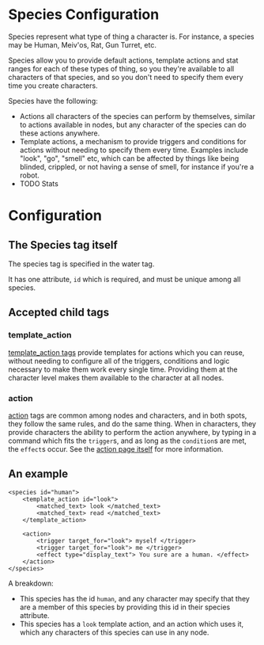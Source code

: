 # Species Configuration
Species represent what type of thing a character is. For instance, a species may be Human, Meiv'os, Rat, Gun Turret, etc.

Species allow you to provide default actions, template actions and stat ranges for each of these types of thing, so you they're available to all characters of that species, and so you don't need to specify them every time you create characters.


Species have the following:
* Actions all characters of the species can perform by themselves, similar to actions available in nodes, but any character of the species can do these actions anywhere.
* Template actions, a mechanism to provide triggers and conditions for actions without needing to specify them every time. Examples include "look", "go", "smell" etc, which can be affected by things like being blinded, crippled, or not having a sense of smell, for instance if you're a robot.
* TODO Stats

# Configuration

## The Species tag itself
The species tag is specified in the water tag.

It has one attribute, `id` which is required, and must be unique among all species.

## Accepted child tags

### template_action
[template_action tags](template_action.md) provide templates for actions which you can reuse, without needing to configure all of the triggers, conditions and logic necessary to make them work every single time. Providing them at the character level makes them available to the character at all nodes.

### action
[action](common_action.md) tags are common among nodes and characters, and in both spots, they follow the same rules, and do the same thing. When in characters, they provide characters the ability to perform the action anywhere, by typing in a command which fits the `trigger`s, and as long as the `condition`s are met, the `effect`s occur. See the [action page itself](common_action.md) for more information.

## An example
```
<species id="human">
	<template_action id="look">
		<matched_text> look </matched_text>
		<matched_text> read </matched_text>
	</template_action>
	
	<action>
		<trigger target_for="look"> myself </trigger>
		<trigger target_for="look"> me </trigger>
		<effect type="display_text"> You sure are a human. </effect>
	</action>
</species>
```
A breakdown:

* This species has the id `human`, and any character may specify that they are a member of this species by providing this id in their species attribute.
* This species has a `look` template action, and an action which uses it, which any characters of this species can use in any node.